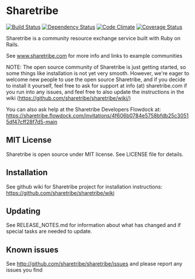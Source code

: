 # Sharetribe

[![Build Status](https://secure.travis-ci.org/sharetribe/sharetribe.png)](http://travis-ci.org/sharetribe/sharetribe) [![Dependency Status](https://gemnasium.com/sharetribe/sharetribe.png)](https://gemnasium.com/sharetribe/sharetribe) [![Code Climate](https://codeclimate.com/github/sharetribe/sharetribe.png)](https://codeclimate.com/github/sharetribe/sharetribe) [![Coverage Status](https://coveralls.io/repos/sharetribe/sharetribe/badge.png)](https://coveralls.io/r/sharetribe/sharetribe)

Sharetribe is a community resource exchange service built with Ruby on Rails. 

See www.sharetribe.com for more info and links to example communities

NOTE: The open source community of Sharetribe is just getting started, so some things like installation is not yet very smooth. However, we're eager to welcome new people to use the open source Sharetribe, and if you decide to install it yourself, feel free to ask for support at info (at) sharetribe.com if you run into any issues, and feel free to also update the instructions in the wiki (https://github.com/sharetribe/sharetribe/wiki/)

You can also ask help at the Sharetribe Developers Flowdock at: https://sharetribe.flowdock.com/invitations/4f606b0784e5758bfdb25c30515df47cff28f7d5-main


## MIT License

Sharetribe is open source under MIT license. See LICENSE file for details.

## Installation

See github wiki for Sharetribe project for installation instructions: https://github.com/sharetribe/sharetribe/wiki

## Updating

See RELEASE_NOTES.md for information about what has changed and if special tasks are needed to update.

## Known issues
 
See http://github.com/sharetribe/sharetribe/issues and please report any issues you find

